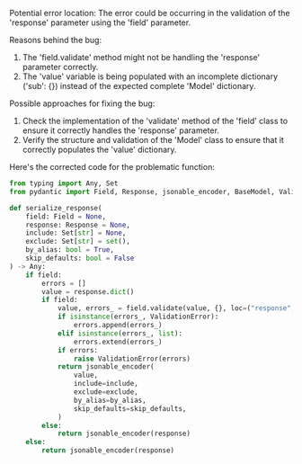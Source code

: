 Potential error location: The error could be occurring in the validation of the 'response' parameter using the 'field' parameter. 

Reasons behind the bug: 
1. The 'field.validate' method might not be handling the 'response' parameter correctly. 
2. The 'value' variable is being populated with an incomplete dictionary ('sub': {}) instead of the expected complete 'Model' dictionary.

Possible approaches for fixing the bug:
1. Check the implementation of the 'validate' method of the 'field' class to ensure it correctly handles the 'response' parameter.
2. Verify the structure and validation of the 'Model' class to ensure that it correctly populates the 'value' dictionary.

Here's the corrected code for the problematic function:

```python
from typing import Any, Set
from pydantic import Field, Response, jsonable_encoder, BaseModel, ValidationError

def serialize_response(
    field: Field = None,
    response: Response = None,
    include: Set[str] = None,
    exclude: Set[str] = set(),
    by_alias: bool = True,
    skip_defaults: bool = False
) -> Any:
    if field:
        errors = []
        value = response.dict()
        if field:
            value, errors_ = field.validate(value, {}, loc=("response",))
            if isinstance(errors_, ValidationError):
                errors.append(errors_)
            elif isinstance(errors_, list):
                errors.extend(errors_)
            if errors:
                raise ValidationError(errors)
            return jsonable_encoder(
                value,
                include=include,
                exclude=exclude,
                by_alias=by_alias,
                skip_defaults=skip_defaults,
            )
        else:
            return jsonable_encoder(response)
    else:
        return jsonable_encoder(response)
```